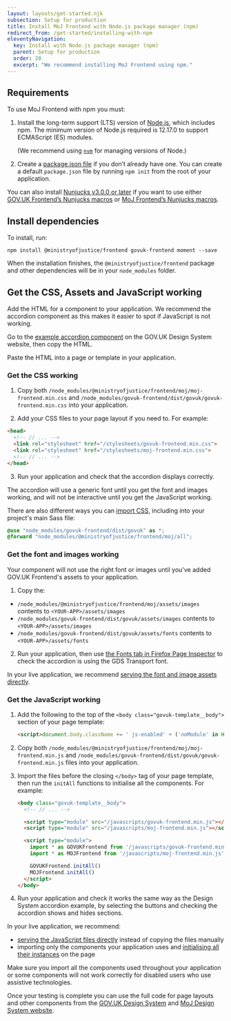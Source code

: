 ```yaml
---
layout: layouts/get-started.njk
subsection: Setup for production
title: Install MoJ Frontend with Node.js package manager (npm)
redirect_from: /get-started/installing-with-npm
eleventyNavigation:
  key: Install with Node.js package manager (npm)
  parent: Setup for production
  order: 20
  excerpt: "We recommend installing MoJ Frontend using npm."
---
```


## Requirements

To use MoJ Frontend with npm you must:

1. Install the long-term support (LTS) version of [Node.js](https://nodejs.org/en/), which includes npm. The minimum version of Node.js required is 12.17.0 to support ECMAScript (ES) modules.

   (We recommend using [`nvm`](https://github.com/creationix/nvm) for managing versions of Node.)

2. Create a [package.json file](https://docs.npmjs.com/files/package.json) if you don’t already have one. You can create a default `package.json` file by running `npm init` from the root of your application.

You can also install [Nunjucks v3.0.0 or later](https://www.npmjs.com/package/nunjucks) if you want to use either [GOV.UK Frontend’s Nunjucks macros](https://frontend.design-system.service.gov.uk/use-nunjucks/) or [MoJ Frontend’s Nunjucks macros](/production/use-nunjucks/).

## Install dependencies

To install, run:

```shell
npm install @ministryofjustice/frontend govuk-frontend moment --save
```

When the installation finishes, the `@ministryofjustice/frontend` package and other dependencies will be in your `node_modules` folder.

## Get the CSS, Assets and JavaScript working

Add the HTML for a component to your application. We recommend the accordion component as this makes it easier to spot if JavaScript is not working.

Go to the [example accordion component](https://design-system.service.gov.uk/components/accordion/#accordion-example) on the GOV.UK Design System website, then copy the HTML.

Paste the HTML into a page or template in your application.

### Get the CSS working

1. Copy both `/node_modules/@ministryofjustice/frontend/moj/moj-frontend.min.css` and `/node_modules/govuk-frontend/dist/govuk/govuk-frontend.min.css` into your application.

2. Add your CSS files to your page layout if you need to. For example:

```html
<head>
  <!-- // ... -->
  <link rel="stylesheet" href="/stylesheets/govuk-frontend.min.css">
  <link rel="stylesheet" href="/stylesheets/moj-frontend.min.css">
  <!-- // ... -->
</head>
```

3. Run your application and check that the accordion displays correctly.

The accordion will use a generic font until you get the font and images working, and will not be interactive until you get the JavaScript working.

There are also different ways you can [import CSS](/production/import-css/), including into your project's main Sass file:

```scss
@use "node_modules/govuk-frontend/dist/govuk" as *;
@forward "node_modules/@ministryofjustice/frontend/moj/all";
```

### Get the font and images working

Your component will not use the right font or images until you've added GOV.UK Frontend's assets to your application.

1. Copy the:

- `/node_modules/@ministryofjustice/frontend/moj/assets/images` contents to `<YOUR-APP>/assets/images`
- `/node_modules/govuk-frontend/dist/govuk/assets/images` contents to `<YOUR-APP>/assets/images`
- `/node_modules/govuk-frontend/dist/govuk/assets/fonts` contents to `<YOUR-APP>/assets/fonts`

2. Run your application, then use [the Fonts tab in Firefox Page Inspector](https://developer.mozilla.org/en-US/docs/Tools/Page_Inspector/How_to/Edit_fonts#The_Fonts_tab) to check the accordion is using the GDS Transport font.

In your live application, we recommend [serving the font and image assets directly](/production/import-font-and-image-assets/#serve-the-assets-from-the-combined-assets-folders-%E2%80%93-recommended).

### Get the JavaScript working

1. Add the following to the top of the `<body class="govuk-template__body">` section of your page template:

   ```html
   <script>document.body.className += ' js-enabled' + ('noModule' in HTMLScriptElement.prototype ? ' govuk-frontend-supported' : '');</script>
   ```

2. Copy both `/node_modules/@ministryofjustice/frontend/moj/moj-frontend.min.js` and `/node_modules/govuk-frontend/dist/govuk/govuk-frontend.min.js` files into your application.

3. Import the files before the closing `</body>` tag of your page template, then run the `initAll` functions to initialise all the components. For example:

   ```html
   <body class="govuk-template__body">
     <!-- // ... -->

     <script type="module" src="/javascripts/govuk-frontend.min.js"></script>
     <script type="module" src="/javascripts/moj-frontend.min.js"></script>

     <script type="module">
       import * as GOVUKFrontend from '/javascripts/govuk-frontend.min.js'
       import * as MOJFrontend from '/javascripts/moj-frontend.min.js'

       GOVUKFrontend.initAll()
       MOJFrontend.initAll()
     </script>
   </body>
   ```

4. Run your application and check it works the same way as the Design System accordion example, by selecting the buttons and checking the accordion shows and hides sections.

In your live application, we recommend:

- [serving the JavaScript files directly](/production/import-javascript/#serve-the-javascript-files-from-the-combined-javascripts-folders-%E2%80%93-recommended) instead of copying the files manually
- importing only the components your application uses and [initialising all their instances](/production/import-javascript/#initialise-individual-components) on the page

Make sure you import all the components used throughout your application or some components will not work correctly for disabled users who use assistive technologies.

Once your testing is complete you can use the full code for page layouts and other components from the [GOV.UK Design System](https://design-system.service.gov.uk/) and [MoJ Design System website](/).
